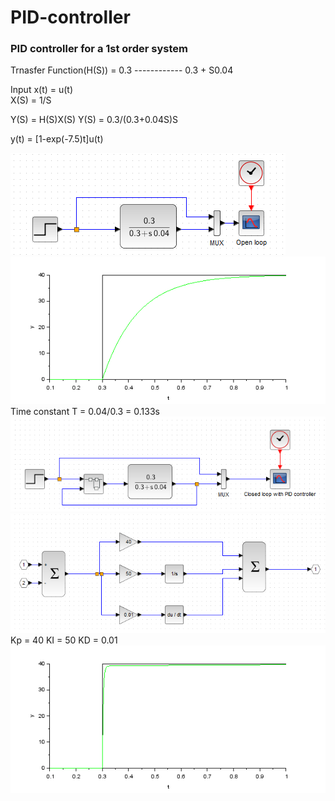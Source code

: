 # PID-controller
<h3>PID controller for a 1st order system</h3>
<p>

Trnasfer Function(H(S)) =           0.3
                               ------------
                                0.3 + S0.04
                                
Input x(t) = u(t)  
X(S)  = 1/S

Y(S) = H(S)X(S)
Y(S) =  0.3/(0.3+0.04S)S

y(t) = [1-exp(-7.5)t]u(t)

<img src="Open loop model.PNG" alt="Open loop model">
<img src="OPEN LOOP.png" alt="Open loop response">
Time constant T =  0.04/0.3 = 0.133s

<img src="closed loop model.PNG" alt="closed loop model">
<img src="PID model.PNG" alt="PID loop model">
Kp = 40
KI = 50
KD = 0.01
<img src="PID.png" alt="CLOSED LOOP PID RESPONSE">

</p>

